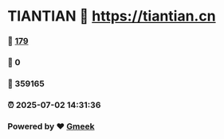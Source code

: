 # TIANTIAN :link: https://tiantian.cn 
### :page_facing_up: [179](https://tiantian.cn/tag.html) 
### :speech_balloon: 0 
### :hibiscus: 359165 
### :alarm_clock: 2025-07-02 14:31:36 
### Powered by :heart: [Gmeek](https://github.com/Meekdai/Gmeek)
